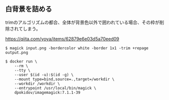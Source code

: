 ## 白背景を詰める

trimのアルゴリズムの都合、全体が背景色以外で囲われている場合、その枠が削除されてしまう。

https://qiita.com/yoya/items/62879e6e03d5a70eed09

```
$ magick input.png -bordercolor white -border 1x1 -trim +repage output.png
```

```
$ docker run \
    --rm \
    --tty \
    --user $(id -u):$(id -g) \
    --mount type=bind,source=.,target=/workdir \
    --workdir /workdir \
    --entrypoint /usr/local/bin/magick \
    dpokidov/imagemagick:7.1.1-39
```
